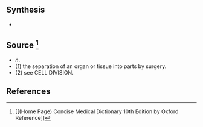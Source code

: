 ## Synthesis
- 
## Source [^1]
- $n$. 
- (1) the separation of an organ or tissue into parts by surgery. 
- (2) see CELL DIVISION.
## References

[^1]: [[(Home Page) Concise Medical Dictionary 10th Edition by Oxford Reference]]